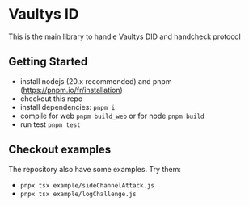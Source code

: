 # Vaultys ID
This is the main library to handle Vaultys DID and handcheck protocol

## Getting Started
- install nodejs (20.x recommended) and pnpm (https://pnpm.io/fr/installation)
- checkout this repo
- install dependencies: `pnpm i`
- compile for web `pnpm build_web` or for node `pnpm build`
- run test `pnpm test`

## Checkout examples
The repository also have some examples. Try them:
- `pnpx tsx example/sideChannelAttack.js`
- `pnpx tsx example/logChallenge.js`
